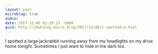 ```yaml
---
layout: post
microblog: true
audio: 
date: 2017-12-06 01:29:13 -0800
guid: http://jbwhaley.micro.blog/2017/12/06/i-spotted-a.html
---
```

I spotted a large jackrabbit running away from my headlights on my drive home tonight. Sometimes I just want to hide in the dark too.
